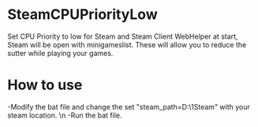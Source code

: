 # SteamCPUPriorityLow
Set CPU Priority to low for Steam and Steam Client WebHelper at start, Steam will be open with minigameslist. These will allow you to reduce the sutter while playing your games.
# How to use
-Modify the bat file and change the set "steam_path=D:\1Steam" with your steam location. \n
-Run the bat file.
